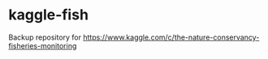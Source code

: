 # kaggle-fish

Backup repository for https://www.kaggle.com/c/the-nature-conservancy-fisheries-monitoring

